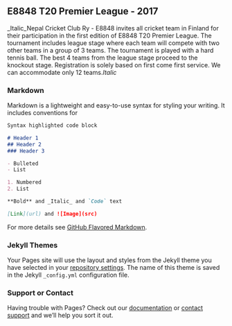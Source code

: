 ## E8848 T20 Premier League - 2017

_Italic_Nepal Cricket Club Ry - E8848 invites all cricket team in Finland for their participation in the first edition of E8848 T20 Premier League. The tournament includes league stage where each team will compete with two other teams in a group of 3 teams. The tournament is played with a hard tennis ball. The best 4 teams from the league stage proceed to the knockout stage. Registration is solely based on first come first service. We can accommodate only 12 teams._Italic_

### Markdown

Markdown is a lightweight and easy-to-use syntax for styling your writing. It includes conventions for

```markdown
Syntax highlighted code block

# Header 1
## Header 2
### Header 3

- Bulleted
- List

1. Numbered
2. List

**Bold** and _Italic_ and `Code` text

[Link](url) and ![Image](src)
```

For more details see [GitHub Flavored Markdown](https://guides.github.com/features/mastering-markdown/).

### Jekyll Themes

Your Pages site will use the layout and styles from the Jekyll theme you have selected in your [repository settings](https://github.com/dipaish/e8848/settings). The name of this theme is saved in the Jekyll `_config.yml` configuration file.

### Support or Contact

Having trouble with Pages? Check out our [documentation](https://help.github.com/categories/github-pages-basics/) or [contact support](https://github.com/contact) and we’ll help you sort it out.

